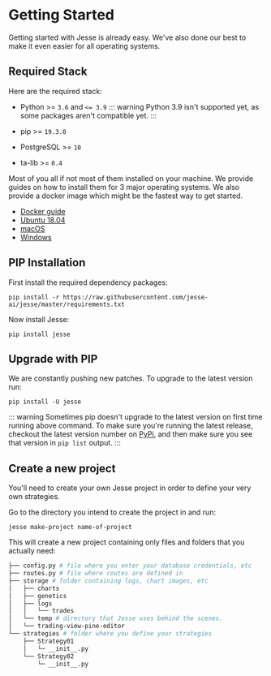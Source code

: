 # Getting Started

Getting started with Jesse is already easy. We've also done our best to make it even easier for all operating systems. 

<!-- In case you already have the required stack installed on your environment, you can move on to the [package installation](./package-installation) page.   -->

## Required Stack

Here are the required stack:

-   Python >= `3.6` and `<= 3.9`
::: warning
Python 3.9 isn't supported yet, as some packages aren't compatible yet.
:::

-   pip >= `19.3.0`
-   PostgreSQL >= `10`
-   ta-lib >= `0.4`

Most of you all if not most of them installed on your machine. We provide guides on how to install them for 3 major operating systems. We also provide a docker image which might be the fastest way to get started. 

- [Docker guide](/docs/getting-started/docker.md)
- [Ubuntu 18.04](/docs/getting-started/environment-setup.html#ubuntu)
- [macOS](/docs/getting-started/environment-setup.html#macos)
- [Windows](/docs/getting-started/environment-setup.html#windows)

## PIP Installation

First install the required dependency packages:
```
pip install -r https://raw.githubusercontent.com/jesse-ai/jesse/master/requirements.txt
```

Now install Jesse:
```
pip install jesse
```

## Upgrade with PIP

We are constantly pushing new patches. To upgrade to the latest version run:
```
pip install -U jesse
```

::: warning
Sometimes pip doesn't upgrade to the latest version on first time running above command. To make sure you're running the latest release, checkout the latest version number on [PyPi](https://pypi.org/project/jesse/), and then make sure you see that version in `pip list` output. 
:::

## Create a new project

You'll need to create your own Jesse project in order to define your very own strategies. 

Go to the directory you intend to create the project in and run:

```
jesse make-project name-of-project
```

This will create a new project containing only files and folders that you actually need:

```sh
├── config.py # file where you enter your database credentials, etc
├── routes.py # file where routes are defined in 
├── storage # folder containing logs, chart images, etc
│   ├── charts
│   ├── genetics
│   ├── logs
│   │   └── trades
│   └── temp # directory that Jesse uses behind the scenes. 
│   └── trading-view-pine-editor
└── strategies # folder where you define your strategies
    ├── Strategy01
    │   └─ __init__.py
    └── Strategy02
        └─ __init__.py
```
